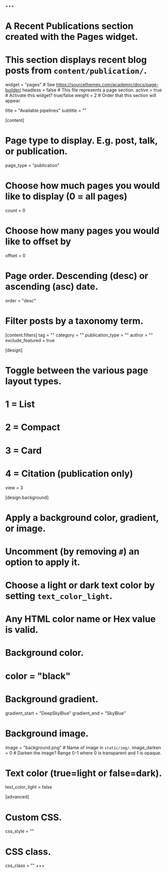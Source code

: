 +++
# A Recent Publications section created with the Pages widget.
# This section displays recent blog posts from `content/publication/`.

widget = "pages"  # See https://sourcethemes.com/academic/docs/page-builder/
headless = false  # This file represents a page section.
active = true  # Activate this widget? true/false
weight = 2  # Order that this section will appear.

title = "Available pipelines"
subtitle = ""

[content]
  # Page type to display. E.g. post, talk, or publication.
  page_type = "publication"
  
  # Choose how much pages you would like to display (0 = all pages)
  count = 0
  
  # Choose how many pages you would like to offset by
  offset = 0

  # Page order. Descending (desc) or ascending (asc) date.
  order = "desc"

  # Filter posts by a taxonomy term.
  [content.filters]
    tag = ""
    category = ""
    publication_type = ""
    author = ""
    exclude_featured = true
  
[design]
  # Toggle between the various page layout types.
  #   1 = List
  #   2 = Compact
  #   3 = Card
  #   4 = Citation (publication only)
  view = 3
  
[design.background]
  # Apply a background color, gradient, or image.
  #   Uncomment (by removing `#`) an option to apply it.
  #   Choose a light or dark text color by setting `text_color_light`.
  #   Any HTML color name or Hex value is valid.
    
  # Background color.
  # color = "black"
  
  # Background gradient.
   gradient_start = "DeepSkyBlue"
   gradient_end = "SkyBlue"
  
  # Background image.
   image = "background.png"  # Name of image in `static/img/`.
   image_darken = 0  # Darken the image? Range 0-1 where 0 is transparent and 1 is opaque.  

  # Text color (true=light or false=dark).
  text_color_light = false  
  
[advanced] 
 # Custom CSS. 
 css_style = ""
 
 # CSS class.
 css_class = ""
+++

